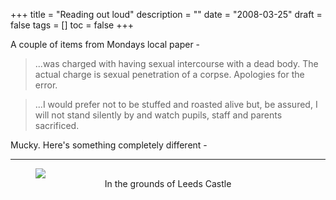 +++
title = "Reading out loud"
description = ""
date = "2008-03-25"
draft = false
tags = []
toc = false
+++

A couple of items from Mondays local paper -

> ...was charged with having sexual intercourse with a dead body. The actual charge is sexual penetration of a corpse. Apologies for the error.

> ...I would prefer not to be stuffed and roasted alive but, be assured, I will not stand silently by and watch pupils, staff and parents sacrificed.

Mucky. Here's something completely different -

***

<figure style="text-align: center">
  <img style="display:block;margin:auto" src="https://i.ibb.co/KjYy0jqP/2344551829-38e2bbd56b-b-1-800x532.jpg">
  <figcaption>In the grounds of Leeds Castle</figcaption>
</figure>